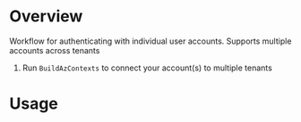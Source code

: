 # Overview

Workflow for authenticating with individual user accounts. Supports multiple accounts across tenants

1) Run `BuildAzContexts` to connect your account(s) to multiple tenants

# Usage

